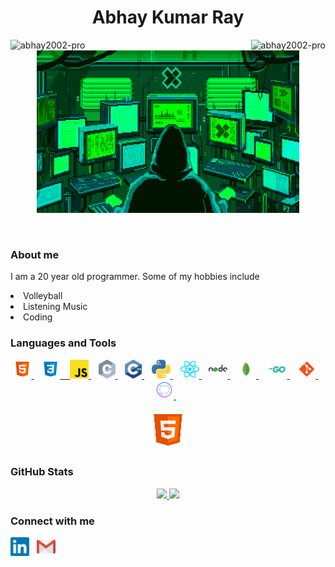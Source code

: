 <h1 align="center"> Abhay Kumar Ray </h1>
<p align="center" float="left">
<img align="left" src="https://komarev.com/ghpvc/?username=abhay2002-pro&label=Profile%20views&color=009127" alt="abhay2002-pro"/>
<img align="right" src="https://img.shields.io/github/followers/abhay2002-pro?color=009127&label=Followers" alt="abhay2002-pro" /> 
</p>

<p align="center" float="left">
  <a href="https://github.com/abhay2002-pro?tab=repositories">
  <img src="./assets/background.gif" height="260" width="420"/>
  </a>
</p>
<br>
<h3>About me</h3>
  <p> I am a 20 year old programmer. Some of my hobbies include 
  <li>Volleyball</li>
  <li>Listening Music</li>
  <li>Coding</li>
</p>

<h3>Languages and Tools</h3>
<p align="center">
  <a href="https://www.w3.org/html/" target="_blank">
  <img src="./assets/html.svg" height="30"/>
  </a>
  &nbsp;&nbsp;
  <a href="https://www.w3.org/Style/CSS/" target="_blank">
  <img src="./assets/css.svg" height="30"/>
  &nbsp;&nbsp;
  </a>
  <a href="https://www.javascript.com/" target="_blank">
  <img src="./assets/javascript.svg" height="30"/>
  </a>
  &nbsp;&nbsp;
  <a href="https://www.cprogramming.com/" target="_blank">
  <img src="./assets/c.svg" height="30"/>
  </a>
  &nbsp;&nbsp;
  <a href="https://isocpp.org/" target="_blank">
  <img src="./assets/cpp.svg" height="30"/>
  </a>
  &nbsp;&nbsp;
  <a href="https://www.python.org/" target="_blank">
  <img src="./assets/python.svg" height="30"/>
  </a>
  &nbsp;&nbsp;
  <a href="https://reactjs.org/" target="_blank">
  <img src="./assets/reactjs.svg" height="30"/>
  </a>
  &nbsp;&nbsp;
  <a href="https://nodejs.org/en/" target="_blank">
  <img src="./assets/nodejs.svg" height="30"/>
  </a>
  &nbsp;&nbsp;
  <a href="https://www.mongodb.com/" target="_blank">
  <img src="./assets/mongodb.svg" height="30"/>
  </a>
  &nbsp;&nbsp;
  <a href="https://go.dev/" target="_blank">
  <img src="./assets/go.svg" height="30"/>
  </a>
  &nbsp;&nbsp;
  <a href="https://git-scm.com/" target="_blank">
  <img src="./assets/git.svg" height="30"/>
  </a>
  &nbsp;&nbsp;
  <a href="https://github.com/" target="_blank">
  <img src="./assets/github.svg" height="30"/>
  </a>
  &nbsp;&nbsp;
</p>
<p align="center">
  <a href="https://github.com/abhay2002-pro?tab=repositories" target="_blank">
  <img src="./assets/languages.gif" height="64"/>
  </a>
</p>
<h3>GitHub Stats</h3>

<p align="center" float="left">
  <a href="https://github.com/abhay2002-pro?tab=repositories">
  <img src="https://github-readme-stats.vercel.app/api?username=abhay2002-pro&layout=compact&show_icons=true&title_color=00FFA5&bg_color=0D1117&icon_color=00FFA5&text_color=F8F7F9&hide_border=1" height=150/>
  </a>
  <a href="https://github.com/abhay2002-pro?tab=repositories">
  <img src="https://github-readme-stats.vercel.app/api/top-langs?username=abhay2002-pro&show_icons=true&locale=en&layout=compact&title_color=00FFA5&bg_color=0D1117&icon_color=00FFA5&text_color=F8F7F9&hide_border=1" height=150/>
  </a>
</p>

<h3>Connect with me</h3>
<p align="left">
  <a href="https://www.linkedin.com/in/abhay-ray-204b44187/"><img src="./assets/linkedin.svg" height="30"/></a>&nbsp;&nbsp;
  <a href="mailto:abhayray2002@gmail.com"><img src="./assets/gmail.svg" height="30"/></a>&nbsp;&nbsp;

</p>

